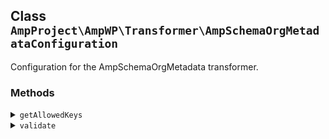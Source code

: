 ## Class `AmpProject\AmpWP\Transformer\AmpSchemaOrgMetadataConfiguration`

Configuration for the AmpSchemaOrgMetadata transformer.

### Methods
<details>
<summary><code>getAllowedKeys</code></summary>

```php
protected getAllowedKeys()
```

Get the associative array of allowed keys and their respective default values.

The array index is the key and the array value is the key&#039;s default value.


</details>
<details>
<summary><code>validate</code></summary>

```php
protected validate( $key, $value )
```

Validate an individual configuration entry.


</details>

